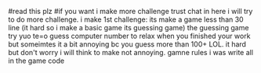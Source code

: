 #read this plz
#if you want i make more challenge trust chat in here i will try to do more challenge.
i make 1st challenge:
	its make a game less than 30 line (it hard so i make a basic game its guessing game)
the guessing game try yuo te=o guess computer number to relax when you finished your work but someimtes it a bit annoying bc you guess more than 100+ LOL.
it hard but don't worry i will think to make not annoying.
gamne rules i was write all in the game code
